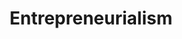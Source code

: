 ---
title       : Entrepreneurialism
key         : CP-EN
skills      : Behaviour, Mindset, Competency
difficulty  : expert
area        : competency

questions :
    - "CP-EN-01: Tell me about a time when you successfully challenged the opinion of a superior or a proposed strategy."
    - "CP-EN-02: Provide an example of an idea that you recommended that was not adopted. Why was it rejected?"
    - "CP-EN-03: Tell me about a time when you took initiative to pursue an idea that you believed would be helpful to your organisation."
desirable :
    - Took calculated risks to achieve organisational success
    - Challenged the status quo to improve organisational practices
    - Demonstrated conviction when presenting a new idea or strategy to peers and direct management
    - Overcame obstacles to achieve goals
bonus_points :
    - Took calculated risks to achieve organisational success
    - Challenged the status quo and offered innovative solutions to improve organisational practices
    - Demonstrated conviction when presenting a new idea or strategy to senior level associates
    - Overcame obstacles by treating them as opportunities for organisational growth
---